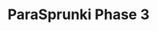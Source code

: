 ---
slug: parasprunki-phase-3
title: ParaSprunki Phase 3
description: "ParaSprunki Phase 3 is an exciting online game. Play for free directly in your browser!"
icon: /images/popular_mods/ParaSprunki Phase 3.png
url: https://wowtbc.net/sprunkin/parasprunki-phase3/index.html
previewImage: /images/popular_mods/ParaSprunki Phase 3.png
type: popular mods

# SEO配置
seo:
  title: "ParaSprunki Phase 3 - Play Free Online Game | Fun Browser Games"
  description: "ParaSprunki Phase 3 - Play this fun online game for free in your browser. No download required!"
  ogImage: "/images/popular_mods/ParaSprunki Phase 3.png"
  keywords: "parasprunki-phase-3, online game, browser game, free game, popular mods game, play online"

videoUrls:
  - https://www.youtube.com/embed/example1
  - https://www.youtube.com/embed/example2

whyPlay:
  title: "Why Play ParaSprunki Phase 3?"
  items:
    - "Immersive Gameplay: ParaSprunki Phase 3 offers an engaging and immersive gaming experience that will keep you entertained for hours"
    - "Challenging Levels: Test your skills with increasingly difficult challenges and obstacles"
    - "Beautiful Graphics: Enjoy stunning visuals and smooth animations that bring the game world to life"
    - "Regular Updates: New content and features are added regularly to keep the game fresh and exciting"
    - "Free to Play: Experience all the fun without spending a penny"
    - "Community Features: Connect with other players, share strategies, and compete for high scores"
    - "Cross-Platform: Play on any device with a web browser, no downloads required"

features:
  title: "Key Features of ParaSprunki Phase 3"
  image: "/images/popular_mods/ParaSprunki Phase 3.png"
  items:
    - "Intuitive Controls: Easy to learn controls make ParaSprunki Phase 3 accessible for players of all skill levels"
    - "Multiple Game Modes: Enjoy various gameplay options that provide different challenges and experiences"
    - "Character Customization: Personalize your gaming experience with unique characters and items"
    - "Achievement System: Complete special tasks to earn rewards and recognition"
    - "Leaderboards: Compete with players worldwide and see who can achieve the highest scores"

characteristics:
  title: "Game Characteristics"
  image: "/images/popular_mods/ParaSprunki Phase 3.png"
  items:
    - "Genre: Popular mods game with elements of strategy and skill"
    - "Difficulty: Suitable for both casual gamers and those seeking a challenge"
    - "Play Time: Quick sessions or extended gameplay, depending on your preference"
    - "Art Style: Vibrant and engaging visuals that enhance the gaming experience"
    - "Sound Design: Immersive audio that complements the gameplay perfectly"

info: "ParaSprunki Phase 3 is an exciting online game that offers players a unique and engaging gaming experience. With its intuitive controls, stunning visuals, and challenging gameplay, ParaSprunki Phase 3 provides hours of entertainment for players of all ages and skill levels. Whether you're looking for a quick gaming session during a break or an extended play session, ParaSprunki Phase 3 delivers an immersive experience that will keep you coming back for more. The game features multiple levels of increasing difficulty, ensuring that players are constantly challenged as they progress. With regular updates adding new content and features, ParaSprunki Phase 3 remains fresh and exciting, providing endless entertainment options for its growing community of players."

howToPlayIntro: "Welcome to ParaSprunki Phase 3! This guide will walk you through the basics and help you master the game. Whether you're a beginner or looking to improve your skills, these tips and instructions will enhance your gaming experience."

howToPlaySteps:
  - title: "Getting Started"
    description: "Begin your ParaSprunki Phase 3 adventure by familiarizing yourself with the controls. Use your keyboard or mouse to navigate through the game interface. The tutorial will guide you through the basic mechanics and help you understand the objectives."
  - title: "Understanding the Objectives"
    description: "In ParaSprunki Phase 3, your main goal is to progress through levels by completing specific objectives. Each level presents unique challenges that require different strategies and approaches."
  - title: "Mastering the Controls"
    description: "Practice using the controls to improve your precision and reaction time. ParaSprunki Phase 3 requires quick reflexes and strategic thinking to overcome obstacles and defeat opponents."
  - title: "Utilizing Power-ups"
    description: "Collect power-ups throughout the game to enhance your abilities and overcome difficult challenges. Each power-up offers unique advantages that can be crucial for success."
  - title: "Developing Strategies"
    description: "As you progress in ParaSprunki Phase 3, develop effective strategies for different scenarios. Analyze patterns, anticipate challenges, and adapt your approach to maximize your performance."

faq:
  title: "Frequently Asked Questions about ParaSprunki Phase 3"
  items:
    - question: "Is ParaSprunki Phase 3 free to play?"
      answer: "Yes, ParaSprunki Phase 3 is completely free to play directly in your web browser. No downloads or purchases are required to enjoy the full game experience."
    - question: "Can I play ParaSprunki Phase 3 on mobile devices?"
      answer: "Yes, ParaSprunki Phase 3 is optimized for both desktop and mobile play. You can enjoy the game on any device with a web browser and internet connection."
    - question: "Are there any in-game purchases?"
      answer: "While ParaSprunki Phase 3 is free to play, there may be optional in-game purchases available for cosmetic items or additional features that don't affect core gameplay."
    - question: "How often is ParaSprunki Phase 3 updated?"
      answer: "The developers regularly update ParaSprunki Phase 3 with new content, features, and improvements based on player feedback and game performance."
    - question: "Can I play ParaSprunki Phase 3 offline?"
      answer: "Currently, ParaSprunki Phase 3 requires an internet connection to play as it's a browser-based online game."
    - question: "Is ParaSprunki Phase 3 suitable for children?"
      answer: "Yes, ParaSprunki Phase 3 is designed to be family-friendly and suitable for players of all ages."
    - question: "How do I report bugs or issues?"
      answer: "If you encounter any problems while playing ParaSprunki Phase 3, you can report them through the game's support page or contact the developers directly through their website."
    - question: "Still Have Questions?"
      answer: "If you have additional questions about ParaSprunki Phase 3 that aren't covered in this FAQ, please visit our support center or contact our customer service team for assistance."
---